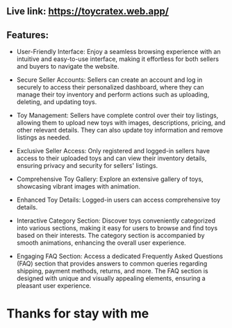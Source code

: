 ## Live link:  https://toycratex.web.app/

## Features:

- User-Friendly Interface: Enjoy a seamless browsing experience with an intuitive and easy-to-use interface, making it effortless for both sellers and buyers to navigate the website.

- Secure Seller Accounts: Sellers can create an account and log in securely to access their personalized dashboard, where they can manage their toy inventory and perform actions such as uploading, deleting, and updating toys.

- Toy Management: Sellers have complete control over their toy listings, allowing them to upload new toys with images, descriptions, pricing, and other relevant details. They can also update toy information and remove listings as needed.

- Exclusive Seller Access: Only registered and logged-in sellers have access to their uploaded toys and can view their inventory details, ensuring privacy and security for sellers' listings.

- Comprehensive Toy Gallery: Explore an extensive gallery of toys, showcasing vibrant images with animation.

- Enhanced Toy Details: Logged-in users can access comprehensive toy details.

- Interactive Category Section: Discover toys conveniently categorized into various sections, making it easy for users to browse and find toys based on their interests. The category section is accompanied by smooth animations, enhancing the overall user experience.

- Engaging FAQ Section: Access a dedicated Frequently Asked Questions (FAQ) section that provides answers to common queries regarding shipping, payment methods, returns, and more. The FAQ section is designed with unique and visually appealing elements, ensuring a pleasant user experience.


# Thanks for stay with me
